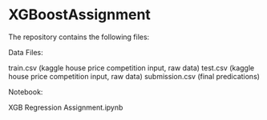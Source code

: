 # XGBoostAssignment

The repository contains the following files:

Data Files:

train.csv (kaggle house price competition input, raw data)
test.csv (kaggle house price competition input, raw data)
submission.csv (final predications)

Notebook:

XGB Regression Assignment.ipynb
